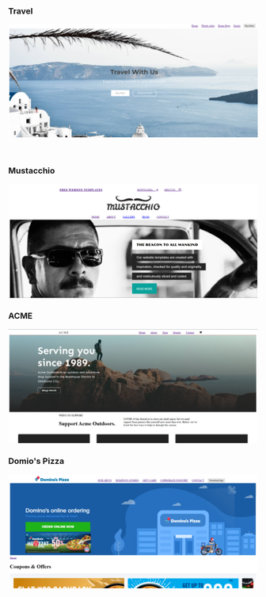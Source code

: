 <h3>Travel</h3>

<a href="https://github.com/Ankitmahajna022/HTML-Project/tree/main/wed%20table"><img src="web-pr-1.png"></a>

<br>

<h3>Mustacchio</h3>

<a href="https://github.com/Ankitmahajna022/HTML-Project/tree/main/Web"><img src="mustacchio.png"></a>
<br>

<h3>ACME</h3>

<a href="https://github.com/Ankitmahajna022/HTML-Project/tree/main/web%20HTML%20Exma"><img src="ACME.png"></a>
<br>

<h3>Domio's Pizza</h3>

<a href="https://github.com/Ankitmahajna022/HTML-Project/tree/main/Domino%20Web"><img src="Domio's-Pizza.png"></a>

